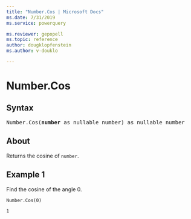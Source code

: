 ```yaml
---
title: "Number.Cos | Microsoft Docs"
ms.date: 7/31/2019
ms.service: powerquery

ms.reviewer: gepopell
ms.topic: reference
author: dougklopfenstein
ms.author: v-douklo

---
```

# Number.Cos

## Syntax

<pre>
Number.Cos(<b>number</b> as nullable number) as nullable number 
</pre>
  
## About  
Returns the cosine of `number`.

## Example 1
Find the cosine of the angle 0.

```powerquery-m
Number.Cos(0)
```

`1`

